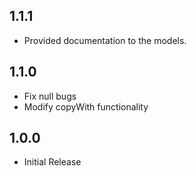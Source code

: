## 1.1.1
* Provided documentation to the models.

## 1.1.0

* Fix null bugs
* Modify copyWith functionality

## 1.0.0

* Initial Release